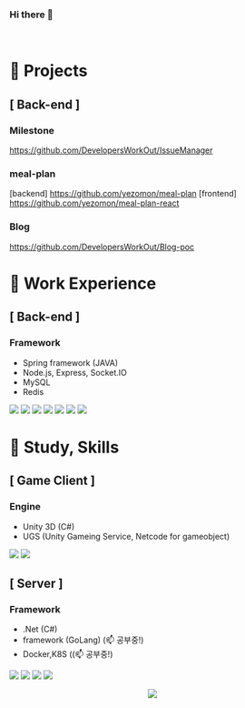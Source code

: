 ### Hi there 👋

<!--
**yezomon/yezomon** is a ✨ _special_ ✨ repository because its `README.md` (this file) appears on your GitHub profile.

Here are some ideas to get you started:

- 🔭 I’m currently working on ...
- 🌱 I’m currently learning ...
- 👯 I’m look솔
 <!-- 삼성 SW 역량 테스트 B형(Pro) 취득하기 -->
<br>

# 📌 Projects
## [ Back-end ]
### Milestone
https://github.com/DevelopersWorkOut/IssueManager

### meal-plan
[backend] https://github.com/yezomon/meal-plan
[frontend] https://github.com/yezomon/meal-plan-react

### Blog
https://github.com/DevelopersWorkOut/Blog-poc


# 📌 Work Experience

## [ Back-end ]
### Framework
 - Spring framework (JAVA)
 - Node.js, Express, Socket.IO
 - MySQL
 - Redis
   
<img src="https://img.shields.io/badge/Java-007396?style=flat&logo=Java&logoColor=white"> <img src="https://img.shields.io/badge/Spring-6DB33F?style=flat&logo=Spring&logoColor=white"> <img src="https://img.shields.io/badge/Spring Boot-6DB33F?style=flat&logo=Spring Boot&logoColor=white"> <img src="https://img.shields.io/badge/MySQL-4479A1?style=flat&logo=MySQL&logoColor=white"> <img src="https://img.shields.io/badge/Redis-DC382D?style=flat&logo=redis&logoColor=white"> <img src="https://img.shields.io/badge/jenkins-D24939?style=flat&logo=jenkins&logoColor=white"> <img src="https://img.shields.io/badge/Node.js-339933?style=flat&logo=Node.js&logoColor=white">
 
# 📌 Study, Skills

## [ Game Client ]
### Engine
- Unity 3D (C#)
- UGS (Unity Gameing Service, Netcode for gameobject)

<img src="https://img.shields.io/badge/Unity-000000?style=flat&logo=Unity&logoColor=white"> <img src="https://img.shields.io/badge/Rider-000000?style=flat&logo=Rider&logoColor=white">

## [ Server ]
### Framework
 - .Net (C#)
 - framework (GoLang) (📫 공부중!)
 - Docker,K8S ((📫 공부중!)
   
<img src="https://img.shields.io/badge/csharp-512BD4?style=flat&logo=csharp&logoColor=white"> <img src="https://img.shields.io/badge/kotlin-7F52FF?style=flat&logo=kotlin&logoColor=white">
<img src="https://img.shields.io/badge/dotnet-512BD4?style=flat&logo=dotnet&logoColor=white"> <img src="https://img.shields.io/badge/go-00ADD8?style=flat&logo=go&logoColor=white">




<!--
## [ Back-end ]
### Framework
 - Node.js (JavaScript)
 - Express, Sequelize, Socket.IO
 - Spring framework (JAVA) (📫 공부중!)
 - MySQL

### Dev. environment
 - VS code, IntelliJ
 - Github

<img src="https://img.shields.io/badge/Node.js-339933?style=flat&logo=Node.js&logoColor=white"> <img src="https://img.shields.io/badge/Sequelize-52B0E7?style=flat&logo=Sequelize&logoColor=white"> <img src="https://img.shields.io/badge/Socket.IO-010101?style=flat&logo=Socket.io&logoColor=white">
<br>
<img src="https://img.shields.io/badge/Java-007396?style=flat&logo=Java&logoColor=white"> <img src="https://img.shields.io/badge/Spring-6DB33F?style=flat&logo=Spring&logoColor=white"> <img src="https://img.shields.io/badge/Spring-6DB33F?style=flat&logo=Spring&logoColor=white"> <img src="https://img.shields.io/badge/Spring Boot-6DB33F?style=flat&logo=Spring Boot&logoColor=white"> <img src="https://img.shields.io/badge/MySQL-4479A1?style=flat&logo=MySQL&logoColor=white">

## [ 공부해본 것들 ]
### Image Processing, Computer Vision
 - OpenCV (Python) 
 - cv2, numpy, pyplot
 - Pycharm

<img src="https://img.shields.io/badge/OpenCV-5C3EE8?style=flat&logo=OpenCV&logoColor=white"> <img src="https://img.shields.io/badge/Python-3776AB?style=flat&logo=Python&logoColor=white"> <img src="https://img.shields.io/badge/PyCharm-000000?style=flat&logo=PyCharm&logoColor=white">

### Computer Graphics
 - OpenGL (C++) 
 - GLFW, GLEW, GLM
 - Vertex Shader, Fragment Shader (Pixel Shader)
 - Visual Studio

<img src="https://img.shields.io/badge/OpenGL-5586A4?style=flat&logo=OpenGL&logoColor=white"> <img src="https://img.shields.io/badge/Sequelize-52B0E7?style=flat&logo=Sequelize&logoColor=white"> <img src="https://img.shields.io/badge/Visual Studio-5C2D91?style=flat&logo=Visual Studio&logoColor=white">

 ### Mobile Programming
  - Android (JAVA)
  - Android Studio

<img src="https://img.shields.io/badge/Android-3DDC84?style=flat&logo=Android&logoColor=white"> <img src="https://img.shields.io/badge/Android Studio-3DDC84?style=flat&logo=Android Studio&logoColor=white">
-->

<p align="center">
  <a href="https://hits.seeyoufarm.com"><img src="https://hits.seeyoufarm.com/api/count/incr/badge.svg?url=https%3A%2F%2Fgithub.com%2Fyezomon&count_bg=%23ED6DA3&title_bg=%2386757E&icon=github.svg&icon_color=%23E1DEDE&title=hits&edge_flat=false"/></a>
</p>
